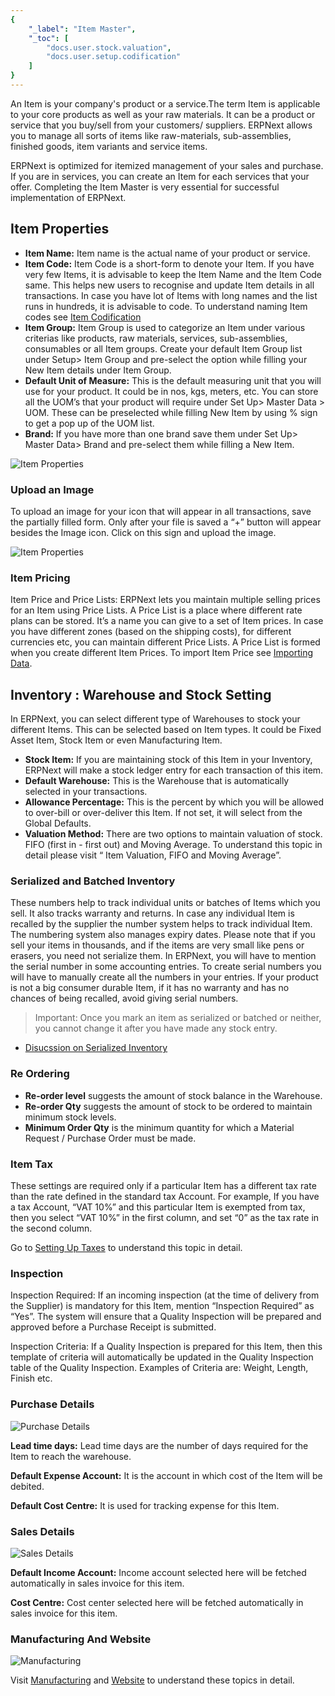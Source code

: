 ```yaml
---
{
	"_label": "Item Master",
	"_toc": [
		"docs.user.stock.valuation",
		"docs.user.setup.codification"
	]
}
---
```

An Item is your company's product or a service.The term Item is applicable to your core products as well as your raw materials. It can be a product or service that you buy/sell from your customers/ suppliers. ERPNext allows you to manage all sorts of items like raw-materials, sub-assemblies, finished goods, item variants and service items. 

ERPNext is optimized for itemized management of your sales and purchase. If you are in services, you can create an Item for each services that your offer. Completing the Item Master is very essential for successful implementation of ERPNext.

## Item Properties

- **Item Name:** Item name is the actual name of your product or service.
- **Item Code:** Item Code is a short-form to denote your Item. If you have very few Items, it is advisable to keep the Item Name and the Item Code same. This helps new users to recognise and update Item details in all transactions. In case you have lot of Items with long names and the list runs in hundreds, it is advisable to code. To understand naming Item codes see [Item Codification](docs.user.setup.codification.html)
- **Item Group:** Item Group is used to categorize an Item under various criterias like products, raw materials, services, sub-assemblies, consumables or all Item groups. Create your default Item Group list under Setup> Item Group and pre-select the option while filling your New Item details under Item Group.
- **Default Unit of Measure:** This is the default measuring unit that you will use for your product. It could be in nos, kgs, meters, etc. You can store all the UOM’s that your product will require under Set Up> Master Data > UOM. These can be preselected while filling New Item by using % sign to get a pop up of the UOM list. 
- **Brand:** If you have more than one brand save them under Set Up> Master Data> Brand and pre-select them while filling a New Item.

![Item Properties](img/item-properties.png)

### Upload an Image

To  upload an image for your icon that will appear in all transactions, save the partially filled form. Only after your file is saved a “+” button will appear besides the Image icon. Click on this sign and upload the image.

![Item Properties](img/item-add-image.png)

### Item Pricing

Item Price and Price Lists: ERPNext lets you maintain multiple selling prices for an Item using Price Lists. A Price List is a place where different rate plans can be stored. It’s a name you can give to a set of Item prices. In case you have different zones (based on the shipping costs), for different currencies etc, you can maintain different Price Lists. A Price List is formed when you create different Item Prices. To import Item Price see [Importing Data](docs.user.data_import.md).

## Inventory : Warehouse and Stock Setting

In ERPNext, you can select  different type of Warehouses to stock your different Items. This can be selected based on Item types. It could be Fixed Asset Item, Stock Item or even Manufacturing Item. 

- **Stock Item:** If you are maintaining stock of this Item in your Inventory, ERPNext will make a stock ledger entry for each transaction of this item.
- **Default Warehouse:** This is the Warehouse that is automatically selected in your transactions. 
- **Allowance Percentage:** This is the  percent by which you will be allowed to over-bill or  over-deliver this Item. If not set, it will select from  the Global Defaults. 
- **Valuation Method:** There are two options to maintain valuation of stock. FIFO (first in -  first out) and Moving Average. To understand this topic in detail please visit “ Item Valuation, FIFO and Moving Average”.

### Serialized and Batched Inventory

These numbers help to track individual units or batches of Items which you sell. It also tracks warranty and returns. In case any individual Item is recalled by the supplier the number system helps to track individual Item. The numbering system  also manages expiry dates. Please note that if you sell your items in thousands, and if the items are very small like pens or erasers, you need not serialize them. In ERPNext, you will have to mention the serial number in some accounting entries. To create serial numbers you will have to manually create all the numbers in your entries. If your product is not a big consumer durable Item, if it has no warranty and has no chances of being  recalled, avoid giving serial numbers. 

> Important: Once you mark an item as serialized or batched or neither, you cannot change it after you have made any stock entry.

- [Disucssion on Serialized Inventory](docs.user.stock.serialized.html)

### Re Ordering

- **Re-order level** suggests the amount of stock balance in the Warehouse. 
- **Re-order Qty** suggests the amount of stock to be ordered  to maintain minimum stock levels.
- **Minimum Order Qty** is the minimum quantity for which a Material Request / Purchase Order must be made.

### Item Tax

These settings are required only if a particular Item has a different tax rate than the rate defined in the standard tax Account. For example,  If you have a tax Account, “VAT 10%” and this particular Item is exempted from tax, then you select “VAT 10%” in the first column, and set “0” as the tax rate in the second column. 

Go to [Setting Up Taxes](docs.user.setup.taxes.html) to understand this topic in detail.

### Inspection

Inspection Required: If an incoming inspection (at the time of delivery from the Supplier) is mandatory for this Item, mention “Inspection Required” as “Yes”. The system will ensure that a Quality Inspection will be prepared and approved before a Purchase 	Receipt is submitted.

Inspection Criteria: If a Quality Inspection is prepared for this Item, then this template of criteria will automatically be updated in the Quality Inspection table of the Quality Inspection. Examples of Criteria are: Weight, Length, Finish etc.

### Purchase Details

![Purchase Details](img/item-purchase.png)


**Lead time days:** Lead time days are the number of days required for the Item to reach the warehouse.


**Default Expense Account:** It is the account in which cost of the Item will be debited.

**Default Cost Centre:** It is used for tracking expense for this Item.

### Sales Details


![Sales Details](img/item-sales.png)


**Default Income Account:**  Income account selected here will be fetched automatically in sales invoice for this item.

**Cost Centre:** Cost center selected here will be fetched automatically in sales invoice for this item.

### Manufacturing And Website

![Manufacturing](img/item-manufacturing-website.png)



Visit [Manufacturing](docs.user.mfg.html) and [Website](docs.user.website.html) to understand these topics in detail.
